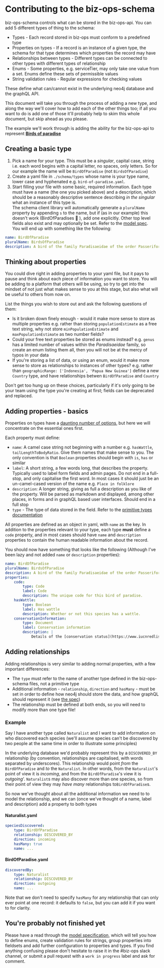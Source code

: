 # Contributing to the biz-ops-schema

biz-ops-schema controls what can be stored in the biz-ops-api. You can add 5 different types of thing to the schema:

-   Types - Each record stored in biz-ops must conform to a predefined type
-   Properties on types - If a record is an instance of a given type, the schema for that type determines which properties the record may have
-   Relationships between types - Different types can be connected to other types with different types of relationship
-   Enums - Some properties, e.g. serviceTier, may only take one value from a set. Enums define these sets of permissible values
-   String validation rules - Regular expressions for checking values

These define what can/cannot exist in the underlying neo4j database and the graphQL API.

This document will take you through the process of adding a new type, and along the way we'll cover how to add each of the other things too; if all you want to do is add one of those it'll probably help to skim this whole document, but skip ahead as you please.

The example we'll work through is adding the ability for the biz-ops-api to represent [**Birds of paradise**](https://en.wikipedia.org/wiki/Bird-of-paradise)

## Creating a basic type

1. Pick a name for your type. This must be a _singular_, capital case, string i.e. each word begins with a capital letter, no spaces, only letters. So for our example the name will be `BirdOfParadise` (not `BirdsOfParadise`)
1. Create a yaml file in `./schema/types` whose name is your type name, lower case and hyphenated e.g. `bird-of-paradise.yaml`.
1. Start filling your file with some basic, required information. Each type must have a name (the one you picked above) and a description, which should be a reasonably descriptive sentence describing _in the singular_ what an instance of this type is.  
   The schema client library will automatically generate a `pluralName` property by appending `s` to the name, but if (as in our example) this doesn't work (BirdOfParadises :rofl: ), add one explicitly. Other top level fields also exist and may optionally be set. Refer to the [model spec](MODEL_SPECIFICATION.md#types).  
   You will end up with something like the following:

```yaml
name: BirdOfParadise
pluralName: BirdsOfParadise
description: A bird of the family Paradisaeidae of the order Passeriformes.
```

## Thinking about properties

You could dive right in adding properties to your yaml file, but it pays to pause and think about each piece of information you want to store. You will be adding to a platform that others will be using, so try to get into the mindset of not just what makes sense to you at this stage, but also what will be useful to others from now on.

List the things you wish to store out and ask the following questions of them:

-   Is it broken down finely enough - would it make more sense to store as multiple properties e.g. rather than storing `populationEstimate` as a free text string, why not store `minPopulationEstimate` and `maxPopulationEstimate` as two number fields?
-   Could your free text properties be stored as enums instead? e.g. `genus` has a limited number of values within the _Paradisaeidae_ family, so create an enum listing them all, then you will not be at the mercy of typos in your data
-   If you're storing a list of data, or using an enum, would it make more sense to store as relationships to instances of other types? e.g. rather than `geographicRange: ['Indonesia', 'Papua New Guinea']` define a new `Country` type, and have relationships betwen `BirdOfParadise` and `Country`

Don't get too hung up on these choices, particularly if it's only going to be your team using the type you're creating at first; fields can be deprecated and replaced.

## Adding properties - basics

Properties on types have a [daunting number of options](MODEL_SPECIFICATION.md#property-definitions), but here we will concentrate on the essential ones first.

Each property must define:

-   `name`: A camel case string not beginning with a number e.g. `hasWattle`, `tailLengthToBodyRatio`. Give them names that make sense to you. The only convention is that `Boolean` properties should begin with `is`, `has` or similar
-   `label`: A short string, a few words long, that describes the property. Typically used to label form fields and admin pages. Do not end in a full-stop, and only capitalise the first word. In most cases it should just be an un-camel-cased version of the name e.g. `Place in folklore`
-   `description`: A longer string, giving as full a description as you like of the property. Will be parsed as markdown and displayed, among other places, in forms and in graphQL based user interfaces. Should end in a full stop
-   `type` - The type of data stored in the field. Refer to the [primitive types documentation](MODEL_SPECIFICATION.md##primitive-types)

All properties are defined as an object in yaml, with `name` as the key. In addition to the properties relevant to your type, each type **must** define a `code` property, and in most cases should have `name` and `description` properties to contain the human readable information about the record.

You should now have something that looks like the following (Although I've been lazy and not added `name` or `description` properties):

```yaml
name: BirdOfParadise
pluralName: BirdsOfParadise
description: A bird of the family Paradisaeidae of the order Passeriformes.
properties:
    code:
        type: Code
        label: Code
        description: The unique code for this bird of paradise.
    hasWattle:
        type: Boolean
        label: Has wattle
        description: Whether or not this species has a wattle.
    conservationInformation:
        type: Document
        label: Conservation information
        description: |
            Details of the [conservation status](https://www.iucnredlist.org/) of this species, and any past, present or future conservation programmes.
```

## Adding relationships

Adding relationships is very similar to adding normal properties, with a few important differences:

-   The `type` must refer to the name of another type defined in the biz-ops-schema files, not a primitive type
-   Additional information - `relationship`, `direction` and `hasMany` - must be set in order to define how neo4j should store the data, and how graphQL should represent it (see [the spec](<(MODEL_SPECIFICATION.md#relationship-property-definitions)>))
-   The relationship must be defined at both ends, so you will need to modify more than one type file!

### Example

Say I have another type called `Naturalist` and I want to add information on who discovered each species (we'll assume species can't be discovered by two people at the same time in order to illustrate some principles)

In the underlying database we'd probably represent this by a `DISCOVERED_BY` relationship (by convention, relationships are capitalised, with words separated by underscores). This relationship would point _from_ the `BirdOfParadise` and _to_ the `Naturalist`. In other words, from the `Naturalist`'s point of view it is _incoming_, and from the `BirdOfParadise`'s view it is _outgoing_'. `Naturalist`s may also discover more than one species, so from their point of view they may _have many_ relationships to`BirdOfParadise`s.

So now we've thought about all the additional information we need to to model the relationship, and we can (once we've thought of a name, label and description) add a property to both types

#### Naturalist.yaml

```yaml
speciesDiscovered:
    type: BirdOfParadise
    relationship: DISCOVERED_BY
    direction: incoming
    hasMany: true
    name: ...
```

#### BirdOfParadise.yaml

```yaml
discoveredBy:
    type: Naturalist
    relationship: DISCOVERED_BY
    direction: outgoing
    name: ...
```

Note that we don't need to specify `hasMany` for any relationship that can only ever point at one record: it defaults to `false`, but you can add it if you want to for clarity.

## You're probably not finished yet

Please have a read through the [model specification](MODEL_SPECIFICATION.md), which will tell you how to define enums, create validation rules for strings, group properties into fieldsets and add further configuration to properties and types. If you find anything confusing please don't hesitate to raise it in the #biz-ops slack channel, or submit a pull request with a `work in progress` label and ask for comment.

